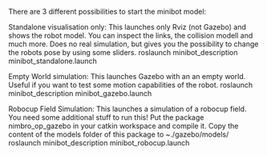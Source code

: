 

There are 3 different possibilities to start the minibot model:

Standalone visualisation only:
    This launches only Rviz (not Gazebo) and shows the robot model. You can inspect the links, the collision modell and much more. Does no real simulation, but gives you the possibility to change the robots pose by using some sliders.
    roslaunch minibot_description minibot_standalone.launch

Empty World simulation:
    This launches Gazebo with an an empty world. Useful if you want to test some motion capabilities of the robot.
    roslaunch minibot_description minibot_gazebo.launch

Robocup Field Simulation:
    This launches a simulation of a robocup field. You need some additional stuff to run this!
    Put the package nimbro_op_gazebo in your catkin workspace and compile it. Copy the content of the models folder of this package to ~./gazebo/models/
    roslaunch minibot_description minibot_robocup.launch